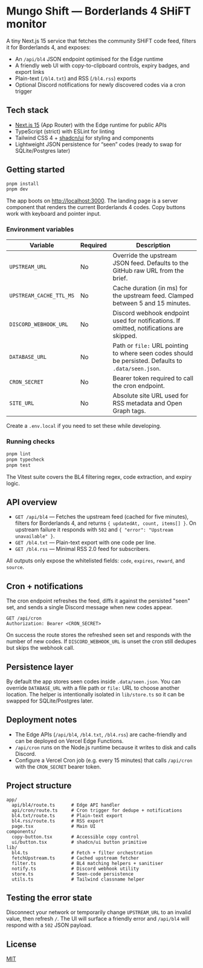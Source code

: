 # Mungo Shift — Borderlands 4 SHiFT monitor

A tiny Next.js 15 service that fetches the community SHiFT code feed, filters it for Borderlands 4, and exposes:

- An `/api/bl4` JSON endpoint optimised for the Edge runtime
- A friendly web UI with copy-to-clipboard controls, expiry badges, and export links
- Plain-text (`/bl4.txt`) and RSS (`/bl4.rss`) exports
- Optional Discord notifications for newly discovered codes via a cron trigger

## Tech stack

- [Next.js 15](https://nextjs.org/) (App Router) with the Edge runtime for public APIs
- TypeScript (strict) with ESLint for linting
- Tailwind CSS 4 + [shadcn/ui](https://ui.shadcn.com/) for styling and components
- Lightweight JSON persistence for “seen” codes (ready to swap for SQLite/Postgres later)

## Getting started

```bash
pnpm install
pnpm dev
```

The app boots on [http://localhost:3000](http://localhost:3000). The landing page is a server component that renders the current Borderlands 4 codes. Copy buttons work with keyboard and pointer input.

### Environment variables

| Variable | Required | Description |
|----------|----------|-------------|
| `UPSTREAM_URL` | No | Override the upstream JSON feed. Defaults to the GitHub raw URL from the brief. |
| `UPSTREAM_CACHE_TTL_MS` | No | Cache duration (in ms) for the upstream feed. Clamped between 5 and 15 minutes. |
| `DISCORD_WEBHOOK_URL` | No | Discord webhook endpoint used for notifications. If omitted, notifications are skipped. |
| `DATABASE_URL` | No | Path or `file:` URL pointing to where seen codes should be persisted. Defaults to `.data/seen.json`. |
| `CRON_SECRET` | No | Bearer token required to call the cron endpoint. |
| `SITE_URL` | No | Absolute site URL used for RSS metadata and Open Graph tags. |

Create a `.env.local` if you need to set these while developing.

### Running checks

```bash
pnpm lint
pnpm typecheck
pnpm test
```

The Vitest suite covers the BL4 filtering regex, code extraction, and expiry logic.

## API overview

- `GET /api/bl4` — Fetches the upstream feed (cached for five minutes), filters for Borderlands 4, and returns `{ updatedAt, count, items[] }`. On upstream failure it responds with `502` and `{ "error": "Upstream unavailable" }`.
- `GET /bl4.txt` — Plain-text export with one code per line.
- `GET /bl4.rss` — Minimal RSS 2.0 feed for subscribers.

All outputs only expose the whitelisted fields: `code`, `expires`, `reward`, and `source`.

## Cron + notifications

The cron endpoint refreshes the feed, diffs it against the persisted "seen" set, and sends a single Discord message when new codes appear.

```
GET /api/cron
Authorization: Bearer <CRON_SECRET>
```

On success the route stores the refreshed seen set and responds with the number of new codes. If `DISCORD_WEBHOOK_URL` is unset the cron still dedupes but skips the webhook call.

## Persistence layer

By default the app stores seen codes inside `.data/seen.json`. You can override `DATABASE_URL` with a file path or `file:` URL to choose another location. The helper is intentionally isolated in `lib/store.ts` so it can be swapped for SQLite/Postgres later.

## Deployment notes

- The Edge APIs (`/api/bl4`, `/bl4.txt`, `/bl4.rss`) are cache-friendly and can be deployed on Vercel Edge Functions.
- `/api/cron` runs on the Node.js runtime because it writes to disk and calls Discord.
- Configure a Vercel Cron job (e.g. every 15 minutes) that calls `/api/cron` with the `CRON_SECRET` bearer token.

## Project structure

```
app/
  api/bl4/route.ts      # Edge API handler
  api/cron/route.ts     # Cron trigger for dedupe + notifications
  bl4.txt/route.ts      # Plain-text export
  bl4.rss/route.ts      # RSS export
  page.tsx              # Main UI
components/
  copy-button.tsx       # Accessible copy control
  ui/button.tsx         # shadcn/ui button primitive
lib/
  bl4.ts                # Fetch + filter orchestration
  fetchUpstream.ts      # Cached upstream fetcher
  filter.ts             # BL4 matching helpers + sanitiser
  notify.ts             # Discord webhook utility
  store.ts              # Seen-code persistence
  utils.ts              # Tailwind classname helper
```

## Testing the error state

Disconnect your network or temporarily change `UPSTREAM_URL` to an invalid value, then refresh `/`. The UI will surface a friendly error and `/api/bl4` will respond with a `502` JSON payload.

## License

[MIT](./LICENSE)
